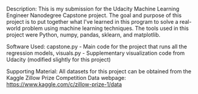 Description:
This is my submission for the Udacity Machine Learning Engineer Nanodegree Capstone project. The goal and purpose of 
this project is to put together what I've learned in this program to solve a real-world problem using machine learning 
techniques. The tools used in this project were Python, numpy, pandas, sklearn, and matplotlib.

Software Used:
capstone.py - Main code for the project that runs all the regression models,
visuals.py - Supplementary visualization code from Udacity (modified slightly for this project)

Supporting Material:
All datasets for this project can be obtained from the Kaggle Zillow Prize Competition Data webpage:
https://www.kaggle.com/c/zillow-prize-1/data